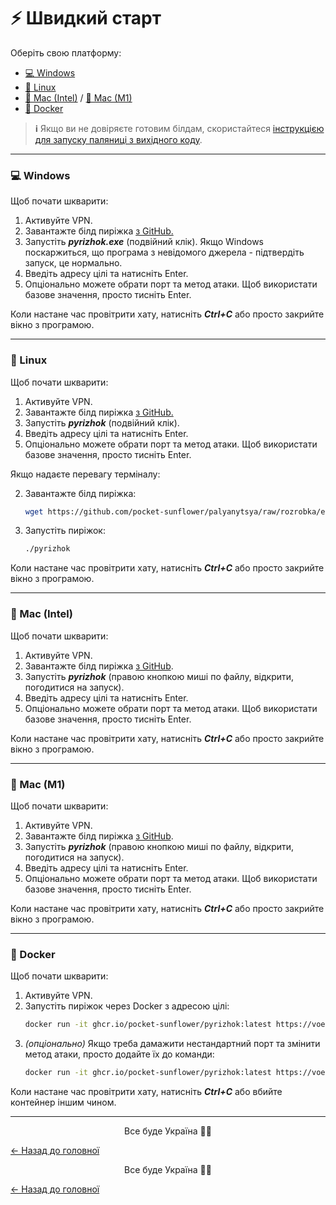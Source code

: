 # ⚡ Швидкий старт

Оберіть свою платформу:

- [💻 Windows](#windows)
- [🐧 Linux](#linux)
- [🍎 Mac (Intel)](#mac-intel) / [🍏 Mac (M1)](#mac-m1)
- [🐋 Docker](#docker)

> **ℹ** Якщо ви не довіряєте готовим білдам, скористайтеся [інструкцією для запуску паляниці з вихідного коду](RUN_FROM_SOURCE.md).

---

### <a name="windows"></a>💻 Windows 

Щоб почати шкварити:

1. Активуйте VPN.
2. Завантажте білд пиріжка [з GitHub.][pyrizhok-build-windows]
3. Запустіть **_pyrizhok.exe_** (подвійний клік). Якщо Windows поскаржиться, що програма з невідомого джерела - підтвердіть запуск, це нормально.
4. Введіть адресу цілі та натисніть Enter.
5. Опціонально можете обрати порт та метод атаки. Щоб використати базове значення, просто тисніть Enter.

Коли настане час провітрити хату, натисніть **_Ctrl+C_** або просто закрийте вікно з програмою.

---

### <a name="linux"></a>🐧 Linux

Щоб почати шкварити:

1. Активуйте VPN.
2. Завантажте білд пиріжка [з GitHub.][pyrizhok-build-linux]
3. Запустіть **_pyrizhok_** (подвійний клік).
4. Введіть адресу цілі та натисніть Enter.
5. Опціонально можете обрати порт та метод атаки. Щоб використати базове значення, просто тисніть Enter.

Якщо надаєте перевагу терміналу:

2. Завантажте білд пиріжка:
   ```bash
   wget https://github.com/pocket-sunflower/palyanytsya/raw/rozrobka/executables/Linux/pyrizhok
   ```
3. Запустіть пиріжок:
   ```bash
   ./pyrizhok
   ```

Коли настане час провітрити хату, натисніть **_Ctrl+C_** або просто закрийте вікно з програмою.

---

### <a name="mac-intel"></a>🍎 Mac (Intel)

Щоб почати шкварити:

1. Активуйте VPN.
2. Завантажте білд пиріжка [з GitHub][pyrizhok-build-mac-intel].
3. Запустіть **_pyrizhok_** (правою кнопкою миші по файлу, відкрити, погодитися на запуск). 
4. Введіть адресу цілі та натисніть Enter.
5. Опціонально можете обрати порт та метод атаки. Щоб використати базове значення, просто тисніть Enter.

Коли настане час провітрити хату, натисніть **_Ctrl+C_** або просто закрийте вікно з програмою.

---

### <a name="mac-m1"></a>🍏 Mac (M1)

Щоб почати шкварити:

1. Активуйте VPN.
2. Завантажте білд пиріжка [з GitHub][pyrizhok-build-mac-m1].
3. Запустіть **_pyrizhok_** (правою кнопкою миші по файлу, відкрити, погодитися на запуск). 
4. Введіть адресу цілі та натисніть Enter.
5. Опціонально можете обрати порт та метод атаки. Щоб використати базове значення, просто тисніть Enter.

Коли настане час провітрити хату, натисніть **_Ctrl+C_** або просто закрийте вікно з програмою.

---

### <a name="docker"></a>🐋 Docker

Щоб почати шкварити:

1. Активуйте VPN.
2. Запустіть пиріжок через Docker з адресою цілі:
    ```bash
    docker run -it ghcr.io/pocket-sunflower/pyrizhok:latest https://voenny.korabl.net
    ```
3. _(опціонально)_ Якщо треба дамажити нестандартний порт та змінити метод атаки, просто додайте їх до команди:
   ```bash
   docker run -it ghcr.io/pocket-sunflower/pyrizhok:latest https://voenny.korabl.net 53 TCP
   ```
   
Коли настане час провітрити хату, натисніть **_Ctrl+C_** або вбийте контейнер іншим чином.

---

<div style="text-align: center">Все буде Україна 💙💛</div>

[← Назад до головної](../README.md)


<!--- References --->
[mhddos-github]: https://github.com/MHProDev/MHDDoS
[pyrizhok-build-windows]: https://github.com/pocket-sunflower/palyanytsya/raw/rozrobka/executables/Windows/pyrizhok.exe
[pyrizhok-build-linux]: https://github.com/pocket-sunflower/palyanytsya/raw/rozrobka/executables/Linux/pyrizhok
[pyrizhok-build-mac-intel]: https://github.com/pocket-sunflower/palyanytsya/raw/rozrobka/executables/Mac%20(Intel)/pyrizhok
[pyrizhok-build-mac-m1]: https://github.com/pocket-sunflower/palyanytsya/blob/rozrobka/executables/Mac%20(M1)/pyrizhok
<div style="text-align: center">Все буде Україна 💙💛</div>

[← Назад до головної](../README.md)


<!--- References --->
[mhddos-github]: https://github.com/MHProDev/MHDDoS
[pyrizhok-build-windows]: https://github.com/pocket-sunflower/palyanytsya/raw/rozrobka/executables/Windows/pyrizhok.exe
[pyrizhok-build-linux]: https://github.com/pocket-sunflower/palyanytsya/raw/rozrobka/executables/Linux/pyrizhok
[pyrizhok-build-mac-intel]: https://github.com/pocket-sunflower/palyanytsya/raw/rozrobka/executables/Mac%20(Intel)/pyrizhok
[pyrizhok-build-mac-m1]: https://github.com/pocket-sunflower/palyanytsya/blob/rozrobka/executables/Mac%20(M1)/pyrizhok
